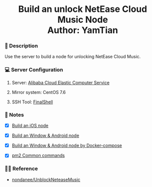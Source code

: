 <h1 align="center">
  Build an unlock NetEase Cloud Music Node
  <br>
  Author: YamTian
</h1>

### 📜 Description

Use the server to build a node for unlocking NetEase Cloud Music.

### 💻 Server Configuration

1. Server: [Alibaba Cloud Elastic Computer Service](https://www.aliyun.com/product/swas)

2. Mirror system: CentOS 7.6

3. SSH Tool: [FinalShell](http://www.hostbuf.com/t/988.html)

### 📔 Notes

- [x] [Build an iOS node](https://github.com/YamTian/Notes/blob/master/NeteaseMusic/iOS.md)

- [x] [Build an Window & Android node](https://github.com/YamTian/Notes/blob/master/NeteaseMusic/Window&Android.md)

- [x] [Build an Window & Android node by Docker-compose](https://github.com/YamTian/Notes/blob/master/NeteaseMusic/Docker-compose.md)

- [x] [pm2 Common commands](https://github.com/YamTian/Notes/blob/master/NeteaseMusic/pm2.md)

### 👨‍💻 Reference

- [nondanee/UnblockNeteaseMusic](https://github.com/nondanee/UnblockNeteaseMusic)
